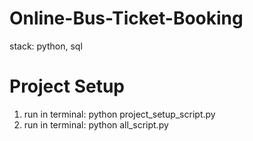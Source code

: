 # Online-Bus-Ticket-Booking
stack: python, sql

# Project Setup
1. run in terminal: python project_setup_script.py
2. run in terminal: python all_script.py

